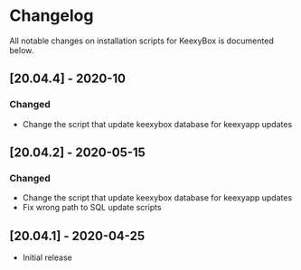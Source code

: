 # Changelog

All notable changes on installation scripts for KeexyBox is documented below.

## [20.04.4] - 2020-10
### Changed
- Change the script that update keexybox database for keexyapp updates

## [20.04.2] - 2020-05-15

### Changed
- Change the script that update keexybox database for keexyapp updates
- Fix wrong path to SQL update scripts

## [20.04.1] - 2020-04-25
- Initial release
